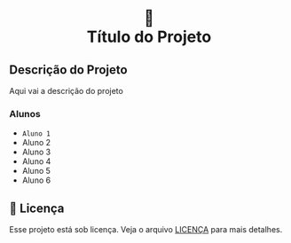 <h1 align="center">
📄<br> Título do Projeto
</h1>

## Descrição do Projeto
Aqui vai a descrição do projeto

### Alunos
* ` Aluno 1 `
* Aluno 2
* Aluno 3
* Aluno 4
* Aluno 5
* Aluno 6

## 🍜 Licença

Esse projeto está sob licença. Veja o arquivo [LICENÇA](LICENSE.md) para mais detalhes.<br>
